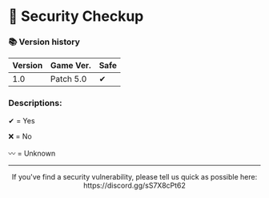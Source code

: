 # 🔐 Security Checkup


### 📚 Version history
| Version | Game Ver. | Safe |
| ------  | ----- | --------- |
| 1.0    | Patch 5.0 | ✔        |

### Descriptions:

<p>
✔ = Yes
</p>

<p>
❌ = No
</p>
<p>
〰 = Unknown
</p>

---

<p align=center>
  If you've find a security vulnerability, please tell us quick as possible here: https://discord.gg/sS7X8cPt62
  </p>
